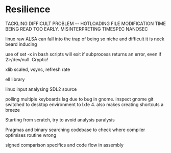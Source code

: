 # Resilience

TACKLING DIFFICULT PROBLEM -- HOTLOADING
FILE MODIFICATION TIME BEING READ TOO EARLY.
MISINTERPRETING TIMESPEC NANOSEC

linux raw ALSA can fall into the trap of being so niche and difficult it is neck beard inducing

use of set -x in bash scripts will exit if subprocess returns an error, even if 2>/dev/null. Cryptic!

xlib scaled, vsync, refresh rate

ell library

linux input analysing SDL2 source

polling multiple keyboards lag due to bug in gnome. inspect gnome git
switched to desktop environment to lxfe 4. also makes creating shortcuts a breeze

Starting from scratch, try to avoid analysis paralysis

Pragmas and binary searching codebase to check where compiler optimises routine wrong

signed comparison specifics and code flow in assembly
